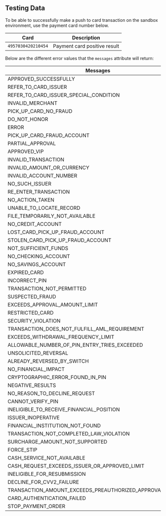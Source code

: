## Testing Data

To be able to successfully make a push to card transaction on the sandbox environment, use the payment card number below.

Card| Description
----- | -----------
`4957030420210454`  | Payment card positive result


Below are the different error values that the `messages` attribute will return:

|Messages |
|------------------------|
| APPROVED_SUCCESSFULLY |
| REFER_TO_CARD_ISSUER |
| REFER_TO_CARD_ISSUER_SPECIAL_CONDITION |
| INVALID_MERCHANT |
| PICK_UP_CARD_NO_FRAUD |
| DO_NOT_HONOR |
| ERROR |
| PICK_UP_CARD_FRAUD_ACCOUNT |
| PARTIAL_APPROVAL |
| APPROVED_VIP |
| INVALID_TRANSACTION |
| INVALID_AMOUNT_OR_CURRENCY |
| INVALID_ACCOUNT_NUMBER |
| NO_SUCH_ISSUER |
| RE_ENTER_TRANSACTION |
| NO_ACTION_TAKEN |
| UNABLE_TO_LOCATE_RECORD |
| FILE_TEMPORARILY_NOT_AVAILABLE |
| NO_CREDIT_ACCOUNT |
| LOST_CARD_PICK_UP_FRAUD_ACCOUNT |
| STOLEN_CARD_PICK_UP_FRAUD_ACCOUNT |
| NOT_SUFFICIENT_FUNDS |
| NO_CHECKING_ACCOUNT |
| NO_SAVINGS_ACCOUNT |
| EXPIRED_CARD |
| INCORRECT_PIN |
| TRANSACTION_NOT_PERMITTED |
| SUSPECTED_FRAUD |
| EXCEEDS_APPROVAL_AMOUNT_LIMIT |
| RESTRICTED_CARD |
| SECURITY_VIOLATION |
| TRANSACTION_DOES_NOT_FULFILL_AML_REQUIREMENT |
| EXCEEDS_WITHDRAWAL_FREQUENCY_LIMIT |
| ALLOWABLE_NUMBER_OF_PIN_ENTRY_TRIES_EXCEEDED |
| UNSOLICITED_REVERSAL |
| ALREADY_REVERSED_BY_SWITCH |
| NO_FINANCIAL_IMPACT |
| CRYPTOGRAPHIC_ERROR_FOUND_IN_PIN |
| NEGATIVE_RESULTS |
| NO_REASON_TO_DECLINE_REQUEST |
| CANNOT_VERIFY_PIN |
| INELIGIBLE_TO_RECEIVE_FINANCIAL_POSITION |
| ISSUER_INOPERATIVE |
| FINANCIAL_INSTITUTION_NOT_FOUND |
| TRANSACTION_NOT_COMPLETED_LAW_VIOLATION |
| SURCHARGE_AMOUNT_NOT_SUPPORTED |
| FORCE_STIP |
| CASH_SERVICE_NOT_AVAILABLE |
| CASH_REQUEST_EXCEEDS_ISSUER_OR_APPROVED_LIMIT |
| INELIGIBLE_FOR_RESUBMISSION |
| DECLINE_FOR_CVV2_FAILURE |
| TRANSACTION_AMOUNT_EXCEEDS_PREAUTHORIZED_APPROVAL_AMOUNT |
| CARD_AUTHENTICATION_FAILED |
| STOP_PAYMENT_ORDER |
